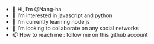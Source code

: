 - 👋 Hi, I’m @Nang-ha
- 👀 I’m interested in javascript and python
- 🌱 I’m currently learning node js
- 💞️ I’m looking to collaborate on any social networks 
- 📫 How to reach me : follow me on this github account 

<!---
Nang-ha/Nang-ha is a ✨ special ✨ repository because its `README.md` (this file) appears on your GitHub profile.
You can click the Preview link to take a look at your changes.
--->
